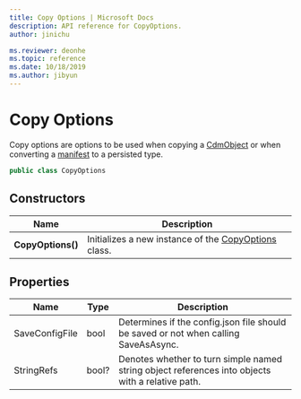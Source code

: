 ```yaml
---
title: Copy Options | Microsoft Docs
description: API reference for CopyOptions.
author: jinichu

ms.reviewer: deonhe 
ms.topic: reference 
ms.date: 10/18/2019
ms.author: jibyun
---
```


# Copy Options

Copy options are options to be used when copying a [CdmObject](../cdm/cdmobject.md) or when converting a [manifest](../cdm/manifest.md) to a persisted type.

```csharp
public class CopyOptions
```

## Constructors
|Name|Description|
|---|---|
|**CopyOptions()**|Initializes a new instance of the [CopyOptions](copyoptions.md) class.|

## Properties
|Name|Type|Description|
|---|---|---|
|SaveConfigFile|bool|Determines if the config.json file should be saved or not when calling SaveAsAsync.|
|StringRefs|bool?|Denotes whether to turn simple named string object references into objects with a relative path.|



